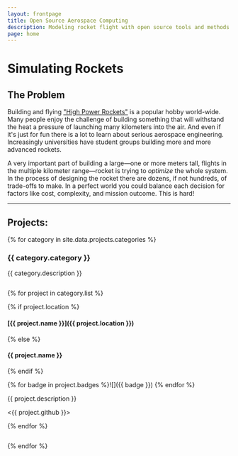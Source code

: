 ```yaml
---
layout: frontpage
title: Open Source Aerospace Computing
description: Modeling rocket flight with open source tools and methods
page: home
---
```



Simulating Rockets
==================


The Problem
-----------

Building and flying ["High Power Rockets"][hpr] is a popular hobby world-wide. Many people enjoy the challenge of building something that will withstand the heat a pressure of launching many kilometers into the air. And even if it's just for fun there is a lot to learn about serious aerospace engineering. Increasingly universities have student groups building more and more advanced rockets.

A very important part of building a large—one or more meters tall, flights in the multiple kilometer range—rocket is trying to _optimize_ the whole system. In the process of designing the rocket there are dozens, if not hundreds, of trade-offs to make. In a perfect world you could balance each decision for factors like cost, complexity, and mission outcome. This is hard!




--------------------------------------------------------------------------------

Projects:
---------


{% for category in site.data.projects.categories %}



### {{ category.category }}

{{ category.description }}

<div class="column is-8 projectlisting" markdown="1">

 {% for project in category.list %}

{% if project.location %}
#### [{{ project.name }}]({{ project.location }})
{% else %}
#### {{ project.name }}
{% endif %}

{% for badge in project.badges %}![]({{ badge }}) {% endfor %}

{{ project.description }}

<{{ project.github }}>

<div class="githubstatus" data-web="{{ project.location }}"></div>

 {% endfor %}

</div>

{% endfor %}

[hpr]: http://www.nar.org/high-power-rocketry-info/ "What is High Power Rocketry?"

<script src="/assets/js/github.js"></script>
